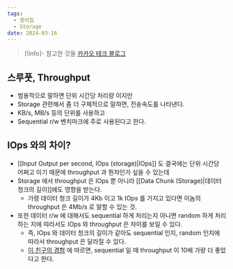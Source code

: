 ```yaml
---
tags:
  - 용어집
  - Storage
date: 2024-03-16
---
```

> [!info]- 참고한 것들
> [카카오 테크 블로그](https://tech.kakao.com/2016/07/14/coding-for-ssd-part-2)

## 스루풋, Throughput

- 범용적으로 말하면 단위 시간당 처리량 이지만
- Storage 관련해서 좀 더 구체적으로 말하면, 전송속도를 나타낸다.
- KB/s, MB/s 등의 단위를 사용하고
- Sequential r/w 벤치마크에 주로 사용된다고 한다.

## IOps 와의 차이?

- [[Input Output per second, IOps (storage)|IOps]] 도 결국에는 단위 시간당 어쩌고 이기 때문에 throughput 과 뭔차인가 싶을 수 있는데
- Storage 에서 throughput 은 IOps 뿐 아니라 [[Data Chunk (Storage)|데이터 청크의 길이]]에도 영향을 받는다.
	- 가령 데이터 청크 길이가 4Kb 이고 1k IOps 를 가지고 있다면 이놈의 throughput 은 4Mb/s 로 말할 수 있는 것.
- 또한 데이터 r/w 에 대해서도 sequential 하게 처리는지 아니면 random 하게 처리하는 지에 따라서도 IOps 와 throughput 은 차이를 보일 수 있다.
	- 즉, IOps 와 데이터 청크의 길이가 같아도 sequential 인지, random 인지에 따라서 throughput 은 달라질 수 있다.
	- [이 친구의 경험](https://codecapsule.com/2014/02/12/coding-for-ssds-part-2-architecture-of-an-ssd-and-benchmarking/) 에 따르면, sequential 일 때 throughput 이 10배 가량 더 좋았다고 한다.